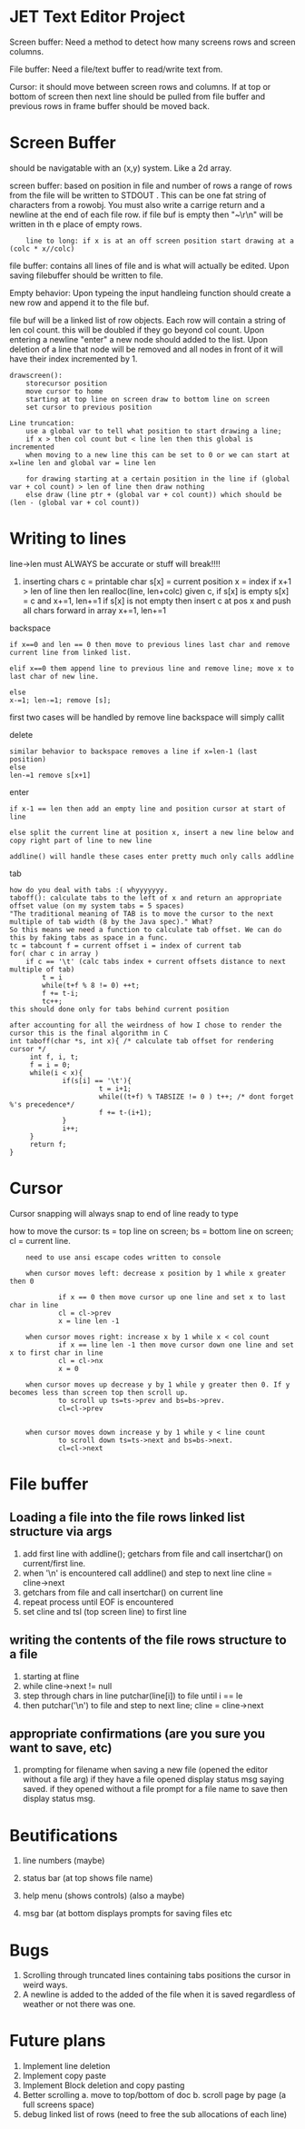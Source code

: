 # JET Text Editor Project

Screen buffer: Need a method to detect how many screens rows and screen columns. 

File buffer: Need a file/text buffer to read/write text from.

Cursor: it should move between screen rows and columns. If at top or bottom of screen then next line should be pulled from file buffer and previous rows in frame buffer should be moved back.


# Screen Buffer
should be navigatable with an (x,y) system. Like a 2d array.

screen buffer: based on position in file and number of rows a range of rows from the file will be written to STDOUT
	       .  This can be one fat string of characters from a rowobj. You must also write a carrige return and
		a newline at the end of each file row. if file buf is empty then "~\r\n" will be written in th
		e place of empty rows.

		line to long: if x is at an off screen position start drawing at a (colc * x//colc)
				

file buffer: contains all lines of file and is what will actually be edited. Upon saving filebuffer should be
written to file.

Empty behavior: Upon typeing the input handleing function should create a new row and append it to
	     the file buf.

file buf will be a linked list of row objects. Each row will contain a string of len col count.
this will be doubled if they go beyond col count. Upon entering a newline "enter" a new node should
added to the list. Upon deletion of a line that node will be removed and all nodes in front of it
will have their index incremented by 1.	    

	drawscreen():
		storecursor position
		move cursor to home 
		starting at top line on screen draw to bottom line on screen
		set cursor to previous position

	Line truncation:
		use a global var to tell what position to start drawing a line;
		if x > then col count but < line len then this global is incremented 
		when moving to a new line this can be set to 0 or we can start at x=line len and global var = line len

		for drawing starting at a certain position in the line if (global var + col count) > len of line then draw nothing
		else draw (line ptr + (global var + col count)) which should be (len - (global var + col count))



# Writing to lines

line->len must ALWAYS be accurate or stuff will break!!!!

1. inserting chars
	c = printable char
	s[x] = current position
	x = index
	if x+1 > len of line then len realloc(line, len+colc)
	given c, if s[x] is empty s[x] = c and x+=1, len+=1
		if s[x] is not empty then insert c at pos x and push all chars forward in array
		x+=1, len+=1

backspace

	if x==0 and len == 0 then move to previous lines last char and remove current line from linked list.

	elif x==0 them append line to previous line and remove line; move x to last char of new line.

	else
	x-=1; len-=1; remove [s];

first two cases will be handled by remove line backspace will simply callit

 delete

	similar behavior to backspace removes a line if x=len-1 (last position)
	else
	len-=1 remove s[x+1]


enter

	if x-1 == len then add an empty line and position cursor at start of line

	else split the current line at position x, insert a new line below and copy right part of line to new line

	addline() will handle these cases enter pretty much only calls addline

tab 

	how do you deal with tabs :( whyyyyyyy.
	taboff(): calculate tabs to the left of x and return an appropriate offset value (on my system tabs = 5 spaces)
	"The traditional meaning of TAB is to move the cursor to the next multiple of tab width (8 by the Java spec)." What?
	So this means we need a function to calculate tab offset. We can do this by faking tabs as space in a func.
	tc = tabcount f = current offset i = index of current tab
	for( char c in array )
		if c == '\t' (calc tabs index + current offsets distance to next multiple of tab)
			t = i
			while(t+f % 8 != 0) ++t;
			f += t-i;
			tc++;
	this should done only for tabs behind current position
	
	after accounting for all the weirdness of how I chose to render the cursor this is the final algorithm in C
	int taboff(char *s, int x){ /* calculate tab offset for rendering cursor */
         int f, i, t;
         f = i = 0;
         while(i < x){
                 if(s[i] == '\t'){
                          t = i+1;
                          while((t+f) % TABSIZE != 0 ) t++; /* dont forget %'s precedence*/
                          f += t-(i+1); 
                 }
                 i++;
         }
         return f;
 	}

# Cursor
Cursor snapping will always snap to end of line ready to type

how to move the cursor: 
		ts = top line on screen; bs = bottom line on screen; cl = current line.

		need to use ansi escape codes written to console

		when cursor moves left: decrease x position by 1 while x greater then 0
				
				if x == 0 then move cursor up one line and set x to last char in line
				cl = cl->prev
				x = line len -1

		when cursor moves right: increase x by 1 while x < col count
				if x == line len -1 then move cursor down one line and set x to first char in line
				cl = cl->nx
				x = 0

		when cursor moves up decrease y by 1 while y greater then 0. If y becomes less than screen top then scroll up.
				to scroll up ts=ts->prev and bs=bs->prev.	
				cl=cl->prev
				

		when cursor moves down increase y by 1 while y < line count
				to scroll down ts=ts->next and bs=bs->next.	
				cl=cl->next


# File buffer
## Loading a file into the file rows linked list structure via args
1. add first line with addline(); getchars from file and call insertchar() on current/first line.
2. when '\n' is encountered call addline() and step to next line cline = cline->next
3. getchars from file and call insertchar() on current line
4. repeat process until EOF is encountered
5. set cline and tsl (top screen line) to first line

## writing the contents of the file rows structure to a file
1. starting at fline
2. while cline->next != null
3. step through chars in line putchar(line[i]) to file until i == le
4. then putchar('\n') to file and step to next line; cline = cline->next

## appropriate confirmations (are you sure you want to save, etc)

1. prompting for filename when saving a new file (opened the editor without a file arg)
if they have a file opened display status msg saying <filename> saved.
if they opened without a file prompt for a file name to save then display status msg.



# Beutifications

1. line numbers (maybe)

2. status bar (at top shows file name)

3. help menu (shows controls) (also a maybe)

4. msg bar (at bottom displays prompts for saving files etc





# Bugs
1. Scrolling through truncated lines containing tabs positions the cursor in weird ways.
2. A newline is added to the added of the file when it is saved regardless of weather or not there was one.
	
# Future plans
1. Implement line deletion
2. Implement copy paste
3. Implement Block deletion and copy pasting
4. Better scrolling
	a. move to top/bottom of doc
	b. scroll page by page (a full screens space)
5. debug linked list of rows (need to free the sub allocations of each line)
